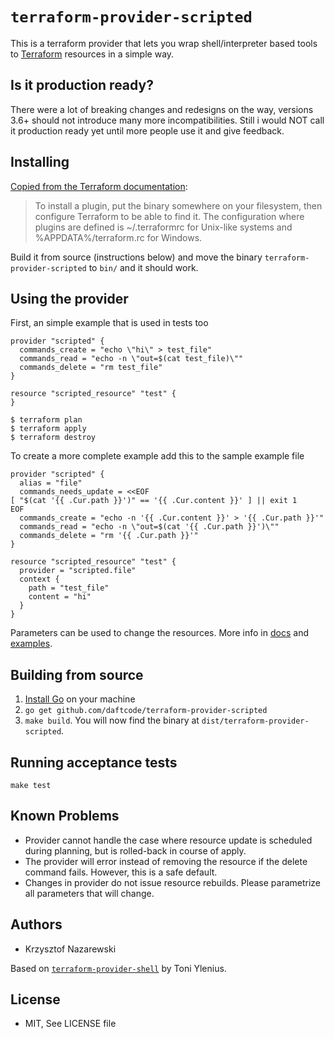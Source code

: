 # `terraform-provider-scripted`

This is a terraform provider that lets you wrap shell/interpreter based tools to [Terraform](https://terraform.io/) resources in a simple way.

## Is it production ready?

There were a lot of breaking changes and redesigns on the way, versions 3.6+ should not introduce many more incompatibilities.
Still i would NOT call it production ready yet until more people use it and give feedback.

## Installing

[Copied from the Terraform documentation](https://www.terraform.io/docs/plugins/basics.html):
> To install a plugin, put the binary somewhere on your filesystem, then configure Terraform to be able to find it. The configuration where plugins are defined is ~/.terraformrc for Unix-like systems and %APPDATA%/terraform.rc for Windows.

Build it from source (instructions below) and move the binary `terraform-provider-scripted` to `bin/` and it should work.

## Using the provider

First, an simple example that is used in tests too

```hcl
provider "scripted" {
  commands_create = "echo \"hi\" > test_file"
  commands_read = "echo -n \"out=$(cat test_file)\""
  commands_delete = "rm test_file"
}

resource "scripted_resource" "test" {
}
```

```console
$ terraform plan
$ terraform apply
$ terraform destroy
```

To create a more complete example add this to the sample example file

```hcl
provider "scripted" {
  alias = "file"
  commands_needs_update = <<EOF
[ "$(cat '{{ .Cur.path }}')" == '{{ .Cur.content }}' ] || exit 1
EOF
  commands_create = "echo -n '{{ .Cur.content }}' > '{{ .Cur.path }}'"
  commands_read = "echo -n \"out=$(cat '{{ .Cur.path }}')\""
  commands_delete = "rm '{{ .Cur.path }}'"
}

resource "scripted_resource" "test" {
  provider = "scripted.file"
  context {
    path = "test_file"
    content = "hi"
  }
}
```

Parameters can be used to change the resources. More info in [docs](docs/README.md) and [examples](docs/examples).

## Building from source

1.  [Install Go](https://golang.org/doc/install) on your machine
1.  `go get github.com/daftcode/terraform-provider-scripted`
1.  `make build`. You will now find the binary at `dist/terraform-provider-scripted`.

## Running acceptance tests

```console
make test
```

## Known Problems

* Provider cannot handle the case where resource update is scheduled during planning, but is rolled-back in course of apply.
* The provider will error instead of removing the resource if the delete command fails. However, this is a safe default.
* Changes in provider do not issue resource rebuilds. Please parametrize all parameters that will change.

## Authors

* Krzysztof Nazarewski

Based on [`terraform-provider-shell`](https://github.com/toddnni/terraform-provider-shell) by Toni Ylenius.


## License

* MIT, See LICENSE file
